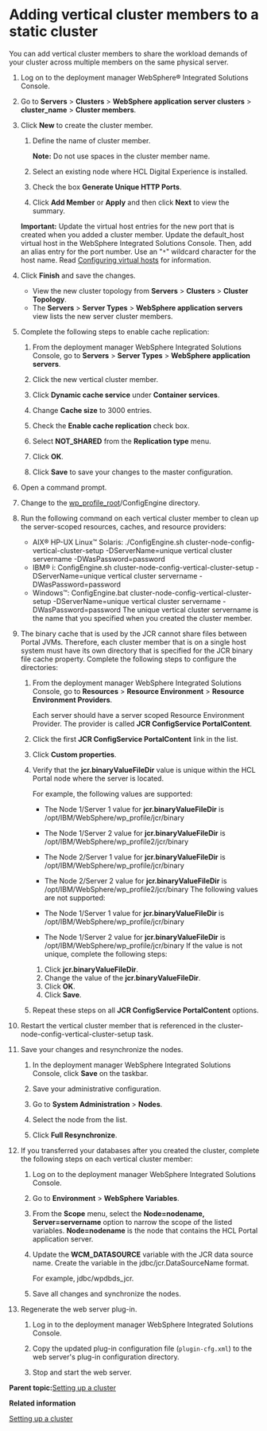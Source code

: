 # Adding vertical cluster members to a static cluster

You can add vertical cluster members to share the workload demands of your cluster across multiple members on the same physical server.

1.  Log on to the deployment manager WebSphere® Integrated Solutions Console.

2.  Go to **Servers** \> **Clusters** \> **WebSphere application server clusters** \> **cluster\_name** \> **Cluster members**.

3.  Click **New** to create the cluster member.

    1.  Define the name of cluster member.

        **Note:** Do not use spaces in the cluster member name.

    2.  Select an existing node where HCL Digital Experience is installed.

    3.  Check the box **Generate Unique HTTP Ports**.

    4.  Click **Add Member** or **Apply** and then click **Next** to view the summary.

    **Important:** Update the virtual host entries for the new port that is created when you added a cluster member. Update the default\_host virtual host in the WebSphere Integrated Solutions Console. Then, add an alias entry for the port number. Use an "`*`" wildcard character for the host name. Read [Configuring virtual hosts](http://www-01.ibm.com/support/knowledgecenter/SSEQTP_8.5.5/com.ibm.websphere.base.doc/ae/tcws_plugin_vhost.html) for information.

4.  Click **Finish** and save the changes.

    -   View the new cluster topology from **Servers** \> **Clusters** \> **Cluster Topology**.
    -   The **Servers** \> **Server Types** \> **WebSphere application servers** view lists the new server cluster members.
5.  Complete the following steps to enable cache replication:

    1.  From the deployment manager WebSphere Integrated Solutions Console, go to **Servers** \> **Server Types** \> **WebSphere application servers**.

    2.  Click the new vertical cluster member.

    3.  Click **Dynamic cache service** under **Container services**.

    4.  Change **Cache size** to 3000 entries.

    5.  Check the **Enable cache replication** check box.

    6.  Select **NOT\_SHARED** from the **Replication type** menu.

    7.  Click **OK**.

    8.  Click **Save** to save your changes to the master configuration.

6.  Open a command prompt.

7.  Change to the [wp\_profile\_root](../reference/wpsdirstr.md#wp_profile_root)/ConfigEngine directory.

8.  Run the following command on each vertical cluster member to clean up the server-scoped resources, caches, and resource providers:

    -   AIX® HP-UX Linux™ Solaris: ./ConfigEngine.sh cluster-node-config-vertical-cluster-setup -DServerName=unique vertical cluster servername -DWasPassword=password
    -   IBM® i: ConfigEngine.sh cluster-node-config-vertical-cluster-setup -DServerName=unique vertical cluster servername -DWasPassword=password
    -   Windows™: ConfigEngine.bat cluster-node-config-vertical-cluster-setup -DServerName=unique vertical cluster servername -DWasPassword=password
    The unique vertical cluster servername is the name that you specified when you created the cluster member.

9.  The binary cache that is used by the JCR cannot share files between Portal JVMs. Therefore, each cluster member that is on a single host system must have its own directory that is specified for the JCR binary file cache property. Complete the following steps to configure the directories:

    1.  From the deployment manager WebSphere Integrated Solutions Console, go to **Resources** \> **Resource Environment** \> **Resource Environment Providers**.

        Each server should have a server scoped Resource Environment Provider. The provider is called **JCR ConfigService PortalContent**.

    2.  Click the first **JCR ConfigService PortalContent** link in the list.

    3.  Click **Custom properties**.

    4.  Verify that the **jcr.binaryValueFileDir** value is unique within the HCL Portal node where the server is located.

        For example, the following values are supported:

        -   The Node 1/Server 1 value for **jcr.binaryValueFileDir** is /opt/IBM/WebSphere/wp\_profile/jcr/binary
        -   The Node 1/Server 2 value for **jcr.binaryValueFileDir** is /opt/IBM/WebSphere/wp\_profile2/jcr/binary
        -   The Node 2/Server 1 value for **jcr.binaryValueFileDir** is /opt/IBM/WebSphere/wp\_profile/jcr/binary
        -   The Node 2/Server 2 value for **jcr.binaryValueFileDir** is /opt/IBM/WebSphere/wp\_profile2/jcr/binary
        The following values are not supported:

        -   The Node 1/Server 1 value for **jcr.binaryValueFileDir** is /opt/IBM/WebSphere/wp\_profile/jcr/binary
        -   The Node 1/Server 2 value for **jcr.binaryValueFileDir** is /opt/IBM/WebSphere/wp\_profile/jcr/binary
        If the value is not unique, complete the following steps:

        1.  Click **jcr.binaryValueFileDir**.
        2.  Change the value of the **jcr.binaryValueFileDir**.
        3.  Click **OK**.
        4.  Click **Save**.
    5.  Repeat these steps on all **JCR ConfigService PortalContent** options.

10. Restart the vertical cluster member that is referenced in the cluster-node-config-vertical-cluster-setup task.

11. Save your changes and resynchronize the nodes.

    1.  In the deployment manager WebSphere Integrated Solutions Console, click **Save** on the taskbar.

    2.  Save your administrative configuration.

    3.  Go to **System Administration** \> **Nodes**.

    4.  Select the node from the list.

    5.  Click **Full Resynchronize**.

12. If you transferred your databases after you created the cluster, complete the following steps on each vertical cluster member:

    1.  Log on to the deployment manager WebSphere Integrated Solutions Console.

    2.  Go to **Environment** \> **WebSphere Variables**.

    3.  From the **Scope** menu, select the **Node=nodename, Server=servername** option to narrow the scope of the listed variables. **Node=nodename** is the node that contains the HCL Portal application server.

    4.  Update the **WCM\_DATASOURCE** variable with the JCR data source name. Create the variable in the jdbc/jcr.DataSourceName format.

        For example, jdbc/wpdbds\_jcr.

    5.  Save all changes and synchronize the nodes.

13. Regenerate the web server plug-in.

    1.  Log in to the deployment manager WebSphere Integrated Solutions Console.

    2.  Copy the updated plug-in configuration file \(`plugin-cfg.xml`\) to the web server's plug-in configuration directory.

    3.  Stop and start the web server.


**Parent topic:**[Setting up a cluster](../config/config_cluster.md)

**Related information**  


[Setting up a cluster](../config/config_cluster.md)

